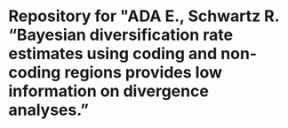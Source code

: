# Repository for "ADA E., Schwartz R. “Bayesian diversification rate estimates using coding and non-coding regions provides low information on divergence analyses.”


